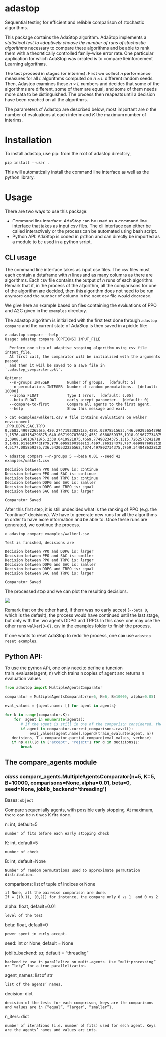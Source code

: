 # adastop
Sequential testing for efficient and reliable comparison of stochastic algorithms.

This package contains the AdaStop algorithm. AdaStop implements a *statistical test to adaptively choose the number of runs of stochastic algorithms* necessary to compare these algorithms and be able to rank them with a theoretically controlled family-wise error rate. One particular application for which AdaStop was created is to compare Reinforcement Learning algorithms.

The test proceed in stages (or interims). First we collect $n$ performance measures for all $L$ algorithms computed on $n\times L$ different random seeds.
Then, Adastop examines these $n\times L$ numbers and decides that some of the algorithms are different, some of them are equal, and some of them needs more data to be distinguished. The process then reapeats until a decision have been reached on all the algorithms.

The parameters of Adastop are described below, most important are $n$ the number of evaluations at each interim and $K$ the maximum number of interims.

# Installation

To install adastop, use pip: from the root of adastop directory,
```
pip install --user .
```

This will automatically install the command line interface as well as the python library.

# Usage

There are two ways to use this package:

- Command line interface: AdaStop can be used as a command line interface that takes as input csv files. The cli interface can either be called interactively or the process can be automated using bash script.
- Python API: AdaStop is coded in python and can directly be imported as a module to be used in a python script.

## CLI usage

The command line interface takes as input csv files. The csv files must each contain a dataframe with $n$ lines and as many columns as there are algorithms. Each csv file contains the output of $n$ runs of each algorithm.
Remark that if, in the process of the algorithm, all the comparisons for one of the algorithm are decided, then this algorithm does not need to be run anymore and the number of column in the next csv file would decrease.

We give here an example based on files containing the evaluations of PPO and A2C given in the `examples` directory.

The adastop algorithm is initialized with the first test done through `adastop compare` and the current state of AdaStop is then saved in a pickle file:

```console
> adastop compare --help
Usage: adastop compare [OPTIONS] INPUT_FILE

  Perform one step of adaptive stopping algorithm using csv file intput_file.
  At first call, the comparator will be initialized with the arguments passed
  and then it will be saved to a save file in `.adastop_comparator.pkl`.

Options:
  --n-groups INTEGER        Number of groups.  [default: 5]
  --n-permutations INTEGER  Number of random permutations.  [default: 10000]
  --alpha FLOAT             Type I error.  [default: 0.05]
  --beta FLOAT              early accept parameter.  [default: 0]
  --compare-to-first        Compare all agents to the first agent.
  --help                    Show this message and exit.

> cat examples/walker1.csv # file contains evaluations on walker environment
,PPO,DDPG,SAC,TRPO
0,3683.49072265625,420.27471923828125,4291.02978515625,446.09295654296875
1,1576.483154296875,640.0671997070312,4551.0380859375,1918.919677734375
2,3908.14013671875,2338.0419921875,4669.77490234375,1015.7262573242188
3,1451.9110107421875,879.0955200195312,4697.365234375,757.0098876953125
4,5177.005859375,736.5420532226562,4074.497802734375,1769.3448486328125

> adastop compare --n-groups 5 --beta 0.01 --seed 42 examples/walker1.csv

Decision between PPO and DDPG is: continue
Decision between PPO and SAC is: continue
Decision between PPO and TRPO is: continue
Decision between DDPG and SAC is: smaller
Decision between DDPG and TRPO is: equal
Decision between SAC and TRPO is: larger

Comparator Saved
```
After this first step, it is still undecided what is the ranking of PPO  (e.g. the "continue" decisions). We have to generate new runs for all the algorithms in order to have more information and be able to. Once these runs are generated, we continue the process.

```console
> adastop compare examples/walker1.csv

Test is finished, decisions are

Decision between PPO and DDPG is: larger
Decision between PPO and SAC is: smaller
Decision between PPO and TRPO is: larger
Decision between DDPG and SAC is: smaller
Decision between DDPG and TRPO is: equal
Decision between SAC and TRPO is: larger

Comparator Saved
```
The processed stop and we can plot the resulting decisions.

![](examples/plot_result.png)

Remark that on the other hand, if there was no early accept (`--beta 0`, which is the default), the process would have continued until the last stage, but only with the two agents DDPG and TRPO. In this case, one may use the other runs `walker{3-6}.csv` in the examples folder to finish the process. 

If one wants to reset AdaStop to redo the process, one can use `adastop reset examples`.

## Python API:

To use the python API, one only need to define a function train_evaluate(agent, n) which trains n copies of agent and returns n evaluation values.

```python
from adastop import MultipleAgentsComparator

comparator = MultipleAgentsComparator(n=6, K=6, B=10000, alpha=0.05)

eval_values = {agent.name: [] for agent in agents}

for k in range(comparator.K):
    for  agent in enumerate(agents):
       # If the agent is still in one of the comparison considered, then generate new evaluations.
       if agent in comparator.current_comparisons.ravel():
           eval_values[agent.name].append(train_evaluate(agent, n))
   decisions, T = comparator.partial_compare(eval_values, verbose)
   if np.all([d in ["accept", "reject"] for d in decisions]):
       break
```

## The compare_agents module

### _class_ compare_agents.MultipleAgentsComparator(n=5, K=5, B=10000, comparisons=None, alpha=0.01, beta=0, seed=None, joblib_backend='threading')
Bases: `object`

Compare sequentially agents, with possible early stopping.
At maximum, there can be n times K fits done.

n: int, default=5

    number of fits before each early stopping check

K: int, default=5

    number of check

B: int, default=None

    Number of random permutations used to approximate permutation distribution.

comparisons: list of tuple of indices or None

    if None, all the pairwise comparison are done.
    If = [(0,1), (0,2)] for instance, the compare only 0 vs 1  and 0 vs 2

alpha: float, default=0.01

    level of the test

beta: float, default=0

    power spent in early accept.

seed: int or None, default = None

joblib_backend: str, default = “threading”

    backend to use to parallelize on multi-agents. Use “multiprocessing” or “loky” for a true parallelization.

agent_names: list of str

    list of the agents’ names.

decision: dict

    decision of the tests for each comparison, keys are the comparisons and values are in {“equal”, “larger”, “smaller”}.

n_iters: dict

    number of iterations (i.e. number of fits) used for each agent. Keys are the agents’ names and values are ints.


